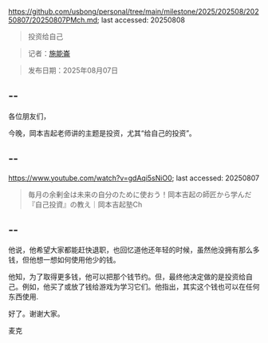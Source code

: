 https://github.com/usbong/personal/tree/main/milestone/2025/202508/20250807/20250807PMch.md; last accessed: 20250808

> 投资给自己

> 记者：[施能崙](https://www.linkedin.com/in/michaelsyson/)

> 发布日期：2025年08月07日

## --

各位朋友们，

今晚，岡本吉起老师讲的主题是投资，尤其“给自己的投资”。

## --

https://www.youtube.com/watch?v=gdAqi5sNiO0; last accessed: 20250807

> 毎月の余剰金は未来の自分のために使おう！岡本吉起の師匠から学んだ『自己投資』の教え｜岡本吉起塾Ch

## --

他说，他希望大家都能赶快退职，也回忆道他还年轻的时候，虽然他没拥有那么多钱，但他想一想如何使用他少的钱。

他知，为了取得更多钱，他可以把那个钱节约。但，最终他决定做的是投资给自己。例如，他买了或放了钱给游戏为学习它们。他指出，其实这个钱也可以在任何东西使用.

好了。谢谢大家。

麦克